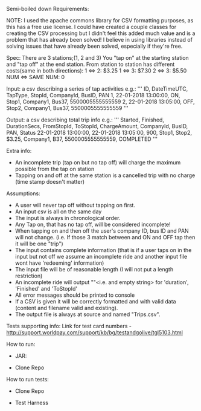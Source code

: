 Semi-boiled down Requirements:

NOTE:
I used the apache commons library for CSV formatting purposes, as this has a free use license.
I could have created a couple classes for creating the CSV processing but I didn't feel this added much value and is a problem that has already been solved!
I believe in using libraries instead of solving issues that have already been solved, especially if they're free.

Spec:
There are 3 stations;(1, 2 and 3)
You "tap on" at the starting station and "tap off" at the end station.
From station to station has different costs(same in both directions):
1 <=> 2: $3.25
1 <=> 3: $7.30
2 <=> 3: $5.50
NUM <=> SAME NUM: 0

Input:
a csv describing a series of tap activities e.g.:
'''
ID, DateTimeUTC, TapType, StopId, CompanyId, BusID, PAN
1, 22-01-2018 13:00:00, ON, Stop1, Company1, Bus37, 5500005555555559
2, 22-01-2018 13:05:00, OFF, Stop2, Company1, Bus37, 5500005555555559
'''

Output:
a csv describing total trip info e.g.:
'''
Started, Finished, DurationSecs, FromStopId, ToStopId, ChargeAmount, CompanyId, BusID, PAN, Status
22-01-2018 13:00:00, 22-01-2018 13:05:00, 900, Stop1, Stop2, $3.25, Company1, B37, 5500005555555559, COMPLETED
'''

Extra info:
- An incomplete trip (tap on but no tap off) will charge the maximum possible from the tap on station
- Tapping on and off at the same station is a cancelled trip with no charge (time stamp doesn't matter)


Assumptions:
- A user will never tap off without tapping on first.
- An input csv is all on the same day
- The input is always in chronological order.
- Any Tap on, that has no tap off, will be considered incomplete!
- When tapping on and then off the user's company ID, bus ID and PAN will not change. (i.e. If those 3 match between and ON and OFF tap then it will be one "trip")
- The input contains complete information (that is if a user taps on in the input but not off we assume an incomplete ride and another input file wont have 'redeeming' information)
- The input file will be of reasonable length (I will not put a length restriction)
- An incomplete ride will output ""<i.e. and empty string> for 'duration', 'Finished' and 'ToStopId'
- All error messages should be printed to console
- If a CSV is given it will be correctly formatted and with valid data (content and filename valid and existing).
- The output file is always at source and named "Trips.csv".

Tests supporting info:
Link for test card numbers - http://support.worldpay.com/support/kb/bg/testandgolive/tgl5103.html

How to run:
- JAR:

- Clone Repo

How to run tests:
- Clone Repo

- Test Harness